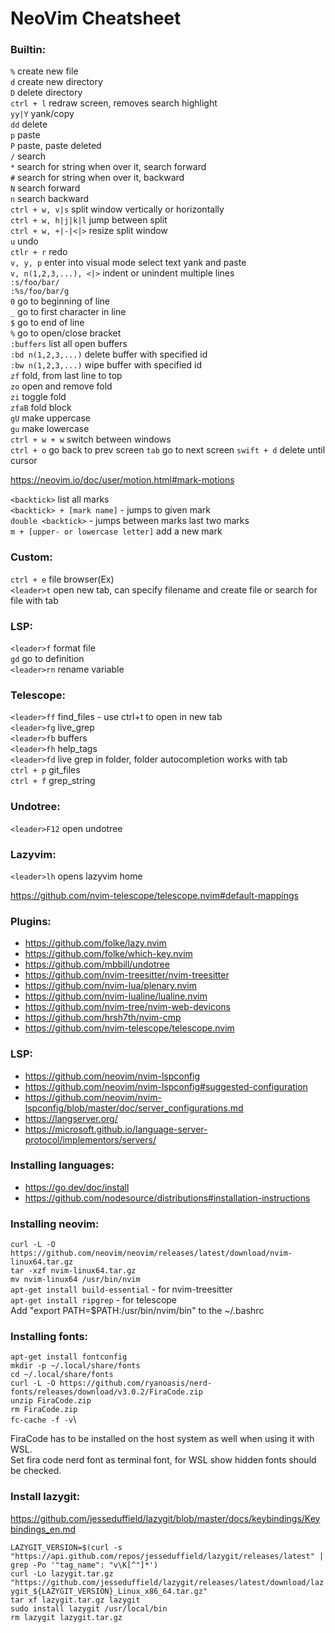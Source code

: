 # NeoVim Cheatsheet

### Builtin:
`%` create new file\
`d` create new directory\
`D` delete directory\
`ctrl + l` redraw screen, removes search highlight\
`yy|Y` yank/copy\
`dd` delete\
`p` paste\
`P` paste, paste deleted \
`/` search\
`*` search for string when over it, search forward\
`#` search for string when over it, backward\
`N` search forward\
`n` search backward\
`ctrl + w, v|s` split window vertically or horizontally\
`ctrl + w, h|j|k|l` jump between split\
`ctrl + w, +|-|<|>` resize split window\
`u` undo\
`ctlr + r` redo\
`v, y, p` enter into visual mode select text yank and paste\
`v, n(1,2,3,...), <|>` indent or unindent multiple lines\
`:s/foo/bar/`\
`:%s/foo/bar/g`\
`0` go to beginning of line\
`_` go to first character in line\
`$` go to end of line\
`%` go to open/close bracket\
`:buffers` list all open buffers\
`:bd n(1,2,3,...)` delete buffer with specified id\
`:bw n(1,2,3,...)` wipe buffer with specified id\
`zf` fold, from last line to top\
`zo` open and remove fold\
`zi` toggle fold\
`zfaB` fold block\
`gU` make uppercase\
`gu` make lowercase\
`ctrl + w + w` switch between windows\
`ctrl + o` go back to prev screen
`tab` go to next screen
`swift + d` delete until cursor

https://neovim.io/doc/user/motion.html#mark-motions

`<backtick>` list all marks\
`<backtick> + [mark name]` - jumps to given mark\
`double <backtick>` - jumps between marks last two marks\
`m + [upper- or lowercase letter]` add a new mark

### Custom:
`ctrl + e` file browser(Ex)\
`<leader>t` open new tab, can specify filename and create file or search for file with tab

### LSP:
`<leader>f` format file\
`gd` go to definition\
`<leader>rn` rename variable

### Telescope:
`<leader>ff` find_files - use ctrl+t to open in new tab\
`<leader>fg` live_grep\
`<leader>fb` buffers\
`<leader>fh` help_tags\
`<leader>fd` live grep in folder, folder autocompletion works with tab\
`ctrl + p` git_files\
`ctrl + f` grep_string

### Undotree:
`<leader>F12` open undotree

### Lazyvim:
`<leader>lh` opens lazyvim home

https://github.com/nvim-telescope/telescope.nvim#default-mappings

### Plugins:
* https://github.com/folke/lazy.nvim
* https://github.com/folke/which-key.nvim
* https://github.com/mbbill/undotree
* https://github.com/nvim-treesitter/nvim-treesitter
* https://github.com/nvim-lua/plenary.nvim
* https://github.com/nvim-lualine/lualine.nvim
* https://github.com/nvim-tree/nvim-web-devicons
* https://github.com/hrsh7th/nvim-cmp
* https://github.com/nvim-telescope/telescope.nvim

### LSP:
* https://github.com/neovim/nvim-lspconfig
* https://github.com/neovim/nvim-lspconfig#suggested-configuration
* https://github.com/neovim/nvim-lspconfig/blob/master/doc/server_configurations.md
* https://langserver.org/
* https://microsoft.github.io/language-server-protocol/implementors/servers/

### Installing languages:
* https://go.dev/doc/install
* https://github.com/nodesource/distributions#installation-instructions

### Installing neovim:
`curl -L -O https://github.com/neovim/neovim/releases/latest/download/nvim-linux64.tar.gz`\
`tar -xzf nvim-linux64.tar.gz`\
`mv nvim-linux64 /usr/bin/nvim`\
`apt-get install build-essential` - for nvim-treesitter\
`apt-get install ripgrep` - for telescope\
Add "export PATH=$PATH:/usr/bin/nvim/bin" to the ~/.bashrc

### Installing fonts:
`apt-get install fontconfig`\
`mkdir -p ~/.local/share/fonts`\
`cd ~/.local/share/fonts`\
`curl -L -O https://github.com/ryanoasis/nerd-fonts/releases/download/v3.0.2/FiraCode.zip`\
`unzip FiraCode.zip`\
`rm FiraCode.zip`\
`fc-cache -f -v`\

FiraCode has to be installed on the host system as well when using it with WSL.\
Set fira code nerd font as terminal font, for WSL show hidden fonts should be checked.

### Install lazygit:
https://github.com/jesseduffield/lazygit/blob/master/docs/keybindings/Keybindings_en.md

`LAZYGIT_VERSION=$(curl -s "https://api.github.com/repos/jesseduffield/lazygit/releases/latest" | grep -Po '"tag_name": "v\K[^"]*')`\
`curl -Lo lazygit.tar.gz "https://github.com/jesseduffield/lazygit/releases/latest/download/lazygit_${LAZYGIT_VERSION}_Linux_x86_64.tar.gz"`\
`tar xf lazygit.tar.gz lazygit`\
`sudo install lazygit /usr/local/bin`\
`rm lazygit lazygit.tar.gz`
